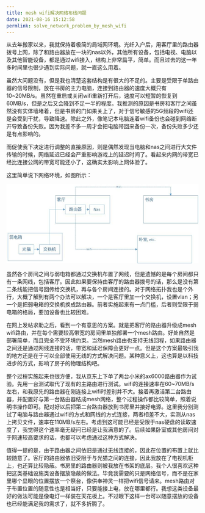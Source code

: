 ```yaml
---
title: mesh wifi解决网络布线问题
date: 2021-08-16 15:12:58
permlink: solve_network_problem_by_mesh_wifi
---
```


从去年搬家以来，我就保持着极简的局域网环境。光纤入户后，用客厅里的路由器拨号上网，除了和路由器放在一块的nas以外，其他所有设备，包括电视、电脑以及其他智能设备，都是通过wifi接入，结构上非常扁平，简单。而且过去的这一年多时间里也很少遇到实际问题，就一直这么用着。

虽然大问题没有，但是我也清楚这套结构是有很大的不足的。主要是受限于单路由器的信号限制，放在书房的主力电脑，连接到路由器的速度大概只有10\~20MB/s。虽然在重启或关闭wifi重新打开后，速度可以短暂的恢复到60MB/s，但是之后又会降到不足一半的程度。我推测的原因是书房和客厅之间虽然没有实体墙堵着，但是书房的门如果关上了，对于信号敏感的5G频段的wifi还是会受到干扰，导致降速。除此之外，像笔记本电脑连着wifi备份也会碰到网络断开导致备份失败。因为我差不多一周才会把电脑带回来备份一次，备份失败多少还是有点影响的。

而促使我下决定进行调整的直接原因，则是偶然发现当电脑和nas之间进行大文件传输的时候，网络延迟已经会严重影响游戏上的延迟时间了。看起来内网的带宽已经比连接公网的带宽可能还小了，这确实太影响上网体验了。

这里简单说下网络环境，如图所示：

![img](14_solve_network_problem_by_mesh_wifi/net_situation.jpg)

虽然各个房间之间与弱电箱都通过交换机布置了网线，但是遗憾的是每个房间都只有一条网线，包括客厅。因此如果要保持由客厅的路由器拨号的话，那么是没有第二条线能把信号回传给交换机，再与各个房间连接的。对于网络拓扑我也是个外行，大概了解到有两个办法可以解决，一个是客厅里加一个交换机，设置vlan；另一个是把弱电箱的交换机换成路由器。前者实施起来有一点门槛，后者则受限于弱电箱的格局，要加设备也比较困难。

在网上发帖求助之后，看到一个有意思的方案。就是把客厅的路由器升级成mesh wifi路由，并在每个需要较高带宽的房间里单独部署一个mesh路由。好处自然是部署简单，而且完全不受环境约束。当然mesh路由也支持无线回程，如果路由器之间还是通过网线连接的话，带宽和延迟保障会更好一点。但是这个方案最吸引我的地方还是在于可以全部使用无线的方式解决问题。某种意义上，这也算是以科技进步的方式，影响了房子的物理结构吧。

整个过程实施起来也很方便，我从京东上下单了两台小米的ax6000路由器作为试验。先用一台测试取代了现有的主路由进行测试。wifi的连接速率在60~70MB/s左右，和我原先的路由器在刚连接上wifi时差别并不大。接着再激活第二台路由器，并配置好与第一台路由器结成mesh网络，整个过程操作都比较简单，照着说明书操作即可。配对好以后把第二台路由器放到书房里并接好电源。这里我分别测试了电脑与路由器通过wifi的方式和网线的方式连接，两者相差不大，实测从nas上拷贝文件，速率在110MB/s左右。考虑到这可能已经是受限于nas硬盘的读取速度了，我觉得这个速率毫无疑问已经是让我满意的了。后续如果卧室或其他房间对于网速较高要求的话，也都可以考虑通过这种方式解决。

值得一提的是，由于路由器之间依旧是通过无线连接的，因此在位置的布置上就比较随意了。客厅的路由器依旧受限于与光猫之间的连接，因此我放在了电视机柜上，也还算比较隐蔽。书房里的路由器则被我放在书架的底层。我个人很喜欢这种把这类基础设施类设备摆放隐蔽的做法。毕竟我需要的只是网络信号，而不是在家里哪个显眼的位置摆放一个祭台，像供奉神灵一样把wifi信号请来。mesh路由对于布置位置的随意性也是相当好，只要能接上电，放在哪里都行。我想这类设备最好的做法可能是像电灯一样装在天花板上。不过眼下这样一台可以随意摆放的设备也已经能满足我的需求了，就不多折腾了。
